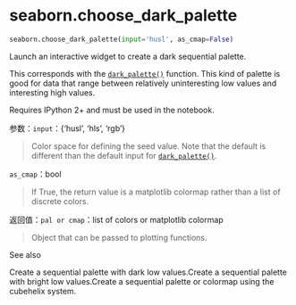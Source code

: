 # seaborn.choose_dark_palette

```py
seaborn.choose_dark_palette(input='husl', as_cmap=False)
```

Launch an interactive widget to create a dark sequential palette.

This corresponds with the [`dark_palette()`](seaborn.dark_palette.html#seaborn.dark_palette "seaborn.dark_palette") function. This kind of palette is good for data that range between relatively uninteresting low values and interesting high values.

Requires IPython 2+ and must be used in the notebook.

参数：`input`：{‘husl’, ‘hls’, ‘rgb’}

> Color space for defining the seed value. Note that the default is different than the default input for [`dark_palette()`](seaborn.dark_palette.html#seaborn.dark_palette "seaborn.dark_palette").

`as_cmap`：bool

> If True, the return value is a matplotlib colormap rather than a list of discrete colors.


返回值：`pal or cmap`：list of colors or matplotlib colormap

> Object that can be passed to plotting functions.



See also

Create a sequential palette with dark low values.Create a sequential palette with bright low values.Create a sequential palette or colormap using the cubehelix system.